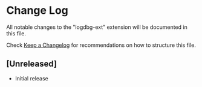 # Change Log

All notable changes to the "logdbg-ext" extension will be documented in this file.

Check [Keep a Changelog](http://keepachangelog.com/) for recommendations on how to structure this file.

## [Unreleased]

- Initial release